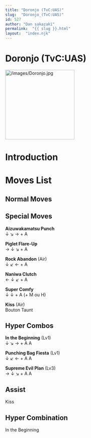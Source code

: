 ```yaml
---
title: "Doronjo (TvC:UAS)"
slug:  "Doronjo_(TvC:UAS)"
id: 527
author: "Dan sakazaki"
permalink:  "{{ slug }}.html"
layout:  "index.njk"
---
```


# Doronjo (TvC:UAS)

<img src="/images/Doronjo.jpg" title="/images/Doronjo.jpg" width="220"
alt="/images/Doronjo.jpg" />  

# Introduction

# Moves List

## Normal Moves

## Special Moves

**Aizuwakamatsu Punch**  
↓ ↘ → + A

**Piglet Flare-Up**  
→ ↓ ↘ + A

**Rock Abandon** (Air)  
↓ ↙ ← + A

**Naniwa Clutch**  
← ↓ ↙ + A

**Super Comfy**  
↓ ↓ + A (+ M ou H)

**Kiss** (Air)  
Bouton Taunt

## Hyper Combos

**In the Beginning** (Lv1)  
↓ ↘ → + A A

**Punching Bag Fiesta** (Lv1)  
↓ ↙ ← + A A

**Supreme Evil Plan** (Lv3)  
→ ↓ ↘ + A A

## Assist

Kiss

## Hyper Combination

In the Beginning

